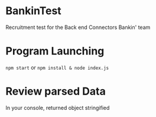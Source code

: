 # BankinTest

Recruitment test for the Back end Connectors Bankin' team

# Program Launching
`npm start`
or
`npm install & node index.js`

# Review parsed Data
In your console, returned object stringified
